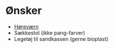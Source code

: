 # Ønsker
- [Høreværn](https://www.denintelligentekrop.dk/banz-hoerevaern-2-10-aar-moenstret)
- Sækkestol (ikke pang-farver)
- Legetøj til sandkassen (gerne bioplast)

